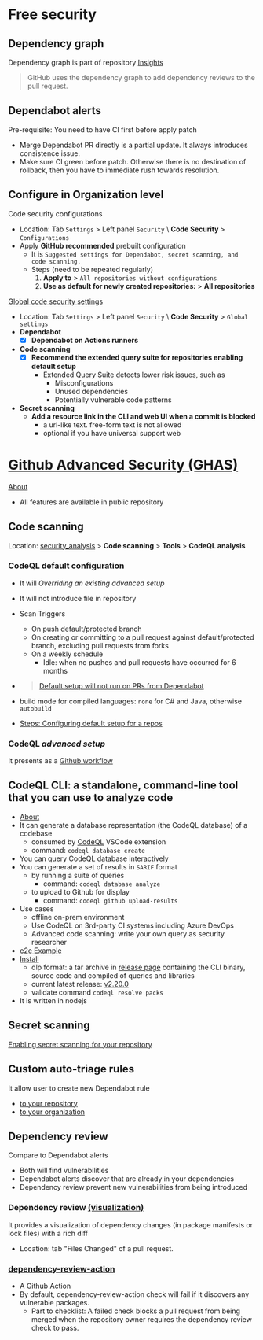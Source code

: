 # Free security
## Dependency graph
Dependency graph is part of repository [Insights](../../network/dependencies)
> GitHub uses the dependency graph to add dependency reviews to the pull request.

## Dependabot alerts
Pre-requisite: You need to have CI first before apply patch
- Merge Dependabot PR directly is a partial update. It always introduces consistence issue.
- Make sure CI green before patch. Otherwise there is no destination of rollback, then you have to immediate rush towards resolution.

## Configure in Organization level
Code security configurations
- Location: Tab `Settings` > Left panel `Security` \ **Code Security** > `Configurations`
- Apply **GitHub recommended** prebuilt configuration
  - It is `Suggested settings for Dependabot, secret scanning, and code scanning.`
  - Steps (need to be repeated regularly)
    1. **Apply to** > `All repositories without configurations`
    2. **Use as default for newly created repositories:** > **All repositories**

[Global code security settings](https://github.com/organizations/pbank-test/settings/security_analysis)
- Location: Tab `Settings` > Left panel `Security` \ **Code Security** > `Global settings`
- **Dependabot**
  - [x] **Dependabot on Actions runners**
- **Code scanning**
  - [x] **Recommend the extended query suite for repositories enabling default setup**
    - Extended Query Suite detects lower risk issues, such as
      - Misconfigurations
      - Unused dependencies
      - Potentially vulnerable code patterns
- **Secret scanning**
  - **Add a resource link in the CLI and web UI when a commit is blocked**
    - a url-like text. free-form text is not allowed
    - optional if you have universal support web


# [Github Advanced Security (GHAS)](https://docs.github.com/en/get-started/learning-about-github/about-github-advanced-security)
[About](https://docs.github.com/en/get-started/learning-about-github/about-github-advanced-security)
- All features are available in public repository
## Code scanning
Location: [security_analysis](../../settings/security_analysis) > **Code scanning** > **Tools** > **CodeQL analysis**

### CodeQL default configuration
- It will *Overriding an existing advanced setup*
- It will not introduce file in repository
- Scan Triggers
  - On push default/protected branch
  - On creating or committing to a pull request against default/protected branch, excluding pull requests from forks
  - On a weekly schedule
    - Idle: when no pushes and pull requests have occurred for 6 months
- > [Default setup will not run on PRs from Dependabot](https://github.com/orgs/community/discussions/121836#discussioncomment-9341155)

- build mode for compiled languages: `none` for C# and Java, otherwise `autobuild`
- [Steps: Configuring default setup for a repos](https://docs.github.com/en/code-security/code-scanning/enabling-code-scanning/configuring-default-setup-for-code-scanning#configuring-default-setup-for-a-repository)

### CodeQL *advanced setup*
It presents as a [Github workflow](https://github.com/davidkhala/ci-cd-utils/edit/master/.github/workflows/codeql.yml)

## CodeQL CLI: a standalone, command-line tool that you can use to analyze code
  - [About](https://docs.github.com/en/code-security/codeql-cli/getting-started-with-the-codeql-cli/about-the-codeql-cli)
  - It can generate a database representation (the CodeQL database) of a codebase
    - consumed by [CodeQL](https://marketplace.visualstudio.com/items?itemName=GitHub.vscode-codeql) VSCode extension
    - command: `codeql database create`
  - You can query CodeQL database interactively
  - You can generate a set of results in `SARIF` format
    - by running a suite of queries
      - command: `codeql database analyze`
    - to upload to Github for display
      - command: `codeql github upload-results`
  - Use cases
    - offline on-prem environment
    - Use CodeQL on 3rd-party CI systems including Azure DevOps
    - Advanced code scanning: write your own query as security researcher
  - [e2e Example](https://docs.github.com/en/code-security/codeql-cli/getting-started-with-the-codeql-cli/about-the-codeql-cli#example-ci-configuration-for-codeql-analysis)
  - [Install](https://docs.github.com/en/code-security/codeql-cli/getting-started-with-the-codeql-cli/setting-up-the-codeql-cli)
    - dlp format: a tar archive in [release page](https://github.com/github/codeql-action/releases) containing the CLI binary, source code and compiled of queries and libraries
    - current latest release: [v2.20.0](https://github.com/github/codeql-action/releases/tag/codeql-bundle-v2.20.0)
    - validate command `codeql resolve packs`
  - It is written in nodejs
## Secret scanning
[Enabling secret scanning for your repository](https://docs.github.com/en/code-security/secret-scanning/enabling-secret-scanning-features/enabling-secret-scanning-for-your-repository)
## Custom auto-triage rules
It allow user to create new Dependabot rule
- [to your repository](https://docs.github.com/en/code-security/dependabot/dependabot-auto-triage-rules/customizing-auto-triage-rules-to-prioritize-dependabot-alerts#adding-custom-auto-triage-rules-to-your-repository)
- [to your organization](https://docs.github.com/en/code-security/dependabot/dependabot-auto-triage-rules/customizing-auto-triage-rules-to-prioritize-dependabot-alerts#adding-custom-auto-triage-rules-to-your-organization)
## Dependency review 
Compare to Dependabot alerts 
- Both will find vulnerabilities
- Dependabot alerts discover that are already in your dependencies
- Dependency review prevent new vulnerabilities from being introduced


### Dependency review [(visualization)](https://docs.github.com/en/pull-requests/collaborating-with-pull-requests/reviewing-changes-in-pull-requests/reviewing-dependency-changes-in-a-pull-request#reviewing-dependencies-in-a-pull-request)
It provides a visualization of dependency changes (in package manifests or lock files) with a rich diff
- Location: tab "Files Changed" of a pull request.

### [dependency-review-action](https://docs.github.com/en/code-security/supply-chain-security/understanding-your-software-supply-chain/about-dependency-review#about-the-dependency-review-action)
- A Github Action
- By default, dependency-review-action check will fail if it discovers any vulnerable packages.
  - Part to checklist: A failed check blocks a pull request from being merged when the repository owner requires the dependency review check to pass. 


